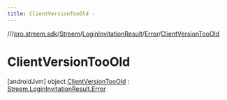 ```yaml
---
title: ClientVersionTooOld -
---
```

//[<root>](../../../../../../index.md)/[pro.streem.sdk](../../../../index.md)/[Streem](../../../index.md)/[LoginInvitationResult](../../index.md)/[Error](../index.md)/[ClientVersionTooOld](index.md)



# ClientVersionTooOld  
 [androidJvm] object [ClientVersionTooOld](index.md) : [Streem.LoginInvitationResult.Error](../index.md)   

